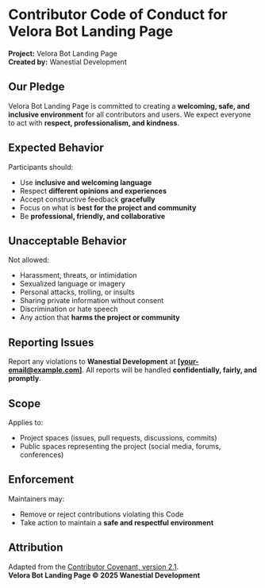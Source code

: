 # Contributor Code of Conduct for Velora Bot Landing Page
**Project:** Velora Bot Landing Page  
**Created by:** Wanestial Development

## Our Pledge
Velora Bot Landing Page is committed to creating a **welcoming, safe, and inclusive environment** for all contributors and users. We expect everyone to act with **respect, professionalism, and kindness**.

## Expected Behavior
Participants should:
- Use **inclusive and welcoming language**  
- Respect **different opinions and experiences**  
- Accept constructive feedback **gracefully**  
- Focus on what is **best for the project and community**  
- Be **professional, friendly, and collaborative**

## Unacceptable Behavior
Not allowed:
- Harassment, threats, or intimidation  
- Sexualized language or imagery  
- Personal attacks, trolling, or insults  
- Sharing private information without consent  
- Discrimination or hate speech  
- Any action that **harms the project or community**

## Reporting Issues
Report any violations to **Wanestial Development** at **[your-email@example.com]**. All reports will be handled **confidentially, fairly, and promptly**.

## Scope
Applies to:
- Project spaces (issues, pull requests, discussions, commits)  
- Public spaces representing the project (social media, forums, conferences)

## Enforcement
Maintainers may:
- Remove or reject contributions violating this Code  
- Take action to maintain a **safe and respectful environment**

## Attribution
Adapted from the [Contributor Covenant, version 2.1](https://www.contributor-covenant.org/version/2/1/code_of_conduct/).  
**Velora Bot Landing Page © 2025 Wanestial Development**

